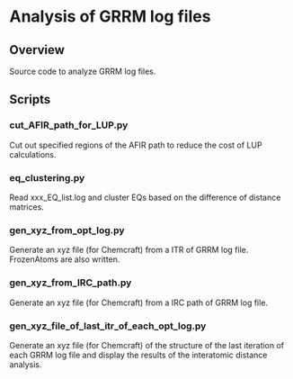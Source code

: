# Analysis of GRRM log files

## Overview
Source code to analyze GRRM log files.

## Scripts
### cut_AFIR_path_for_LUP.py
Cut out specified regions of the AFIR path to reduce the cost of LUP calculations.

### eq_clustering.py
Read xxx_EQ_list.log and cluster EQs based on the difference of distance matrices.

### gen_xyz_from_opt_log.py
Generate an xyz file (for Chemcraft) from a ITR of GRRM log file. FrozenAtoms are also written.

### gen_xyz_from_IRC_path.py
Generate an xyz file (for Chemcraft) from a IRC path of GRRM log file.

### gen_xyz_file_of_last_itr_of_each_opt_log.py
Generate an xyz file (for Chemcraft) of the structure of the last iteration of each GRRM log file and display the results of the interatomic distance analysis.
